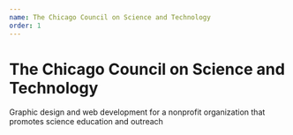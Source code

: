 ```yaml
---
name: The Chicago Council on Science and Technology
order: 1
---
```

<h1>The Chicago Council on Science and Technology</h1>
<p>Graphic design and web development for a nonprofit organization that promotes science education and outreach</p>
